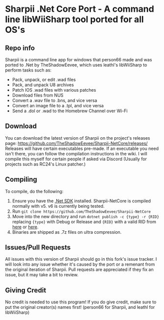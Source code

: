 # Sharpii .Net Core Port - A command line libWiiSharp tool ported for all OS's

## Repo info

Sharpii is a command line app for windows that person66 made and was ported to .Net by TheShadowEevee, which uses leathl's libWiiSharp to perform tasks such as:

- Pack, unpack, or edit .wad files
- Pack, and unpack U8 archives
- Patch IOS .wad files with various patches
- Download files from NUS
- Convert a .wav file to .bns, and vice versa
- Convert an image file to a .tpl, and vice versa
- Send a .dol or .wad to the Homebrew Channel over Wi-Fi

## Download

You can download the latest version of Sharpii on the project's releases page: <https://github.com/TheShadowEevee/Sharpii-NetCore/releases/>
Releases will have certain executables pre-made. If an executable you need isn't there, you can follow the compilation instructions in the wiki. I will compile this myself for certain people if asked via Discord (Usually for projects such as RC24's Linux patcher.)

## Compiling

To compile, do the following:

1. Ensure you have the [.Net SDK](https://github.com/dotnet/core) installed. Sharpii-NetCore is compiled normally with v5. v6 is currently being tested.
2. Run `git clone https://github.com/TheShadowEevee/Sharpii-NetCore`
3. Move into the new directory and run `dotnet publish -c {type} -r {RID}` replacing `{type}` with Debug or Release and `{RID}` with a valid RID from [here](https://docs.microsoft.com/en-us/dotnet/core/rid-catalog) or [here](https://github.com/dotnet/runtime/blob/main/src/libraries/Microsoft.NETCore.Platforms/src/runtime.json).
4. Binaries are shipped as .7z files on ultra compression.

## Issues/Pull Requests

All issues with this version of Sharpii should go in this fork's issue tracker. I will look into any issue whether it's caused by the port or a remenant from the original iteration of Sharpii. Pull requests are appreciated if they fix an issue, but it may take a bit to review.

## Giving Credit

No credit is needed to use this program! If you do give credit, make sure to put the original creator(s) names first! (person66 for Sharpii, and leathl for libWiiSharp)
